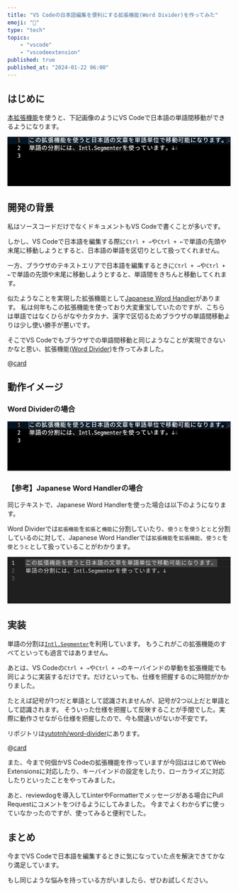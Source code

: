 ```yaml
---
title: "VS Codeの日本語編集を便利にする拡張機能(Word Divider)を作ってみた"
emoji: "🎏"
type: "tech"
topics:
    - "vscode"
    - "vscodeextension"
published: true
published_at: "2024-01-22 06:00"
---
```


## はじめに

[本拡張機能](<(https://marketplace.visualstudio.com/items?itemName=yutotnh.word-divider)>)を使うと、下記画像のようにVS Codeで日本語の単語間移動ができるようになります。

![Word Dividerの動作イメージ](/images/b7ed8c09633003/examples.gif)

## 開発の背景

私はソースコードだけでなくドキュメントもVS Codeで書くことが多いです。

しかし、VS Codeで日本語を編集する際に`Ctrl + →`や`Ctrl + ←`で単語の先頭や末尾に移動しようとすると、日本語の単語を区切りとして扱ってくれません。

一方、ブラウザのテキストエリアで日本語を編集するときに`Ctrl + →`や`Ctrl + ←`で単語の先頭や末尾に移動しようとすると、単語間をきちんと移動してくれます。

似たようなことを実現した拡張機能として[Japanese Word Handler](https://marketplace.visualstudio.com/items?itemName=sgryjp.japanese-word-handler)があります。
私は何年もこの拡張機能を使っており大変重宝していたのですが、こちらは単語ではなくひらがなやカタカナ、漢字で区切るためブラウザの単語間移動よりは少し使い勝手が悪いです。

そこでVS Codeでもブラウザでの単語間移動と同じようなことが実現できないかなと思い、拡張機能([Word Divider](https://marketplace.visualstudio.com/items?itemName=yutotnh.word-divider))を作ってみました。

@[card](https://marketplace.visualstudio.com/items?itemName=yutotnh.word-divider)

## 動作イメージ

### Word Dividerの場合

![Word Dividerの動作イメージ](/images/b7ed8c09633003/examples.gif)

### 【参考】Japanese Word Handlerの場合

同じテキストで、Japanese Word Handlerを使った場合は以下のようになります。

Word Dividerでは`拡張機能`を`拡張`と`機能`に分割していたり、`使うと`を`使う`と`と`と分割しているのに対して、Japanese Word Handlerでは`拡張機能`を`拡張機能`、`使うと`を`使`と`うと`として扱っていることがわかります。

![Japanese Word Handlerの動作イメージ](/images/b7ed8c09633003/examples-japanese-word-handler.gif)

## 実装

単語の分割は[`Intl.Segmenter`](https://developer.mozilla.org/ja/docs/Web/JavaScript/Reference/Global_Objects/Intl/Segmenter)を利用しています。
もうこれがこの拡張機能のすべてといっても過言ではありません。

あとは、VS Codeの`Ctrl + →`や`Ctrl + ←`のキーバインドの挙動を拡張機能でも同じように実装するだけです。だけといっても、仕様を把握するのに時間がかかりました。

たとえば記号が1つだと単語として認識されませんが、記号が2つ以上だと単語として認識されます。
そういった仕様を把握して反映することが手間でした。実際に動作させながら仕様を把握したので、今も間違いがないか不安です。

リポジトリは[yutotnh/word-divider](https://github.com/yutotnh/word-divider)にあります。

@[card](https://github.com/yutotnh/word-divider)

また、今まで何個かVS Codeの拡張機能を作っていますが今回ははじめてWeb Extensionsに対応したり、キーバインドの設定をしたり、ローカライズに対応したりといったことをやってみました。

あと、reviewdogを導入してLinterやFormatterでメッセージがある場合にPull Requestにコメントをつけるようにしてみました。
今までよくわからずに使っていなかったのですが、使ってみると便利でした。

## まとめ

今までVS Codeで日本語を編集するときに気になっていた点を解決できてかなり満足しています。

もし同じような悩みを持っている方がいましたら、ぜひお試しください。
